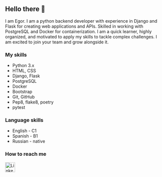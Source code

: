 ## Hello there 👋

I am Egor.
I am a python backend developer with experience in Django and Flask for creating web applications and APIs. Skilled in working with PostgreSQL and Docker for containerization. I am a quick learner, highly organized, and motivated to apply my skills to tackle complex challenges. I am excited to join your team and grow alongside it.
### My skills

- Python 3.x
- HTML, CSS
- Django, Flask
- PostgreSQL
- Docker
- Bootstrap
- Git, GitHub
- Pep8, flake8, poetry
- pytest
  
### Language skills
- English - C1
- Spanish - B1
- Russian - native

### How to reach me

<a href="https://www.linkedin.com/in/cherund/">
  <img width="32px" height="32px" src="https://user-images.githubusercontent.com/1062217/156883182-04f70b8b-44b4-493b-8ba0-dae93b310a40.png" alt="LinkedIn" />
</a>
